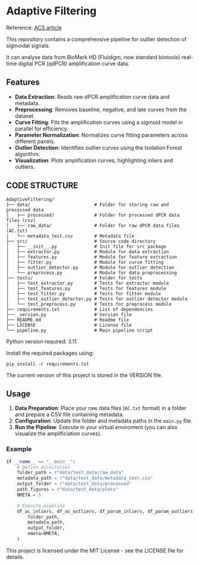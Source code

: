 # Adaptive Filtering

Reference: [ACS article](https://pubs.acs.org/doi/full/10.1021/acs.analchem.2c01883)

This repository contains a comprehensive pipeline for outlier detection of sigmoidal signals. 

It can analyse data from BioMark HD (Fluidigm, now standard biotools) real-time digital PCR (qdPCR) amplification curve data. 

## Features

- **Data Extraction**: Reads raw dPCR amplification curve data and metadata.
- **Preprocessing**: Removes baseline, negative, and late curves from the dataset.
- **Curve Fitting**: Fits the amplification curves using a sigmoid model in parallel for efficiency.
- **Parameter Normalization**: Normalizes curve fitting parameters across different panels.
- **Outlier Detection**: Identifies outlier curves using the Isolation Forest algorithm.
- **Visualization**: Plots amplification curves, highlighting inliers and outliers.

## CODE STRUCTURE
```
AdaptiveFiltering/
├── data/                        # Folder for storing raw and processed data
│   ├── processed/               # Folder for processed dPCR data files (csv)
│   ├── raw_data/                # Folder for raw dPCR data files (AC.txt)
│   └── metadata_test.csv        # Metadata file
├── src/                         # Source code directory
│   ├── __init__.py              # Init file for src package
│   ├── extractor.py             # Module for data extraction
│   ├── features.py              # Module for feature extraction
│   ├── fitter.py                # Module for curve fitting
│   ├── outlier_detector.py      # Module for outlier detection
│   └── preprocess.py            # Module for data preprocessing
├── tests/                       # Folder for tests
│   ├── test_extractor.py        # Tests for extractor module
│   ├── test_features.py         # Tests for features module
│   ├── test_fitter.py           # Tests for fitter module
│   ├── test_outlier_detector.py # Tests for outlier detector module
│   └── test_preprocess.py       # Tests for preprocess module
├── requirements.txt             # List of dependencies
├── _version.py                  # Version file
├── README.md                    # Readme file
├── LICENSE                      # License file
└── pipeline.py                  # Main pipeline script
```

Python version required: 3.11

Install the required packages using:
```
pip install -r requirements.txt
```
The current version of this project is stored in the VERSION file.

## Usage

1. **Data Preparation**: Place your raw data files (`AC.txt` format) in a folder and prepare a CSV file containing metadata.
2. **Configuration**: Update the folder and metadata paths in the `main.py` file.
3. **Run the Pipeline**: Execute in your virtual enviroment (you can also visualize the amplificiation curves).

### Example

```python
if __name__ == "__main__":
    # Define directories
    folder_path = r"data/test_data/raw_data"
    metadata_path = r"data/test_data/metadata_test.csv"
    output_folder = r"data/test_data/processed"
    path_figures = r"data/test_data/plots"
    NMETA = 5

    # Execute pipeline
    df_ac_inliers, df_ac_outliers, df_param_inliers, df_param_outliers = run(
        folder_path,
        metadata_path,
        output_folder,
        nmeta=NMETA,
    )
```

This project is licensed under the MIT License - see the LICENSE file for details.
